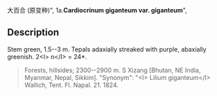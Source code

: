 大百合 (原变种)",
1a.**Cardiocrinum giganteum var. giganteum**",

## Description
Stem green, 1.5--3 m. Tepals adaxially streaked with purple, abaxially greenish. 2&lt;I&gt; n&lt;/I&gt; = 24*.

> Forests, hillsides; 2300--2900 m. S Xizang [Bhutan, NE India, Myanmar, Nepal, Sikkim].
  "Synonym": "&lt;I&gt; Lilium giganteum&lt;/I&gt; Wallich, Tent. Fl. Napal. 21. 1824.
